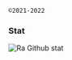 

`©2021-2022`
### Stat
![Ra Github stat](https://github-readme-stats.vercel.app/api?username=BOTCAHX&theme=midnight-purple&show_icons=true) 
